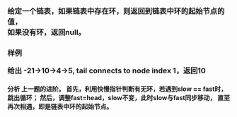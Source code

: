 <h3>给定一个链表，如果链表中存在环，则返回到链表中环的起始节点的值，
<br/>如果没有环，返回null。</h3>


<h3>样例
<p>给出 -21->10->4->5, tail connects to node index 1，返回10

<h4>分析
上一题的进阶。
首先，利用快慢指针判断有无环，若遇到slow == fast时，跳出循环；
然后，调整fast=head，slow不变，此时slow与fast同步移动，
直至再次相遇，即是链表中环的起始节点。
